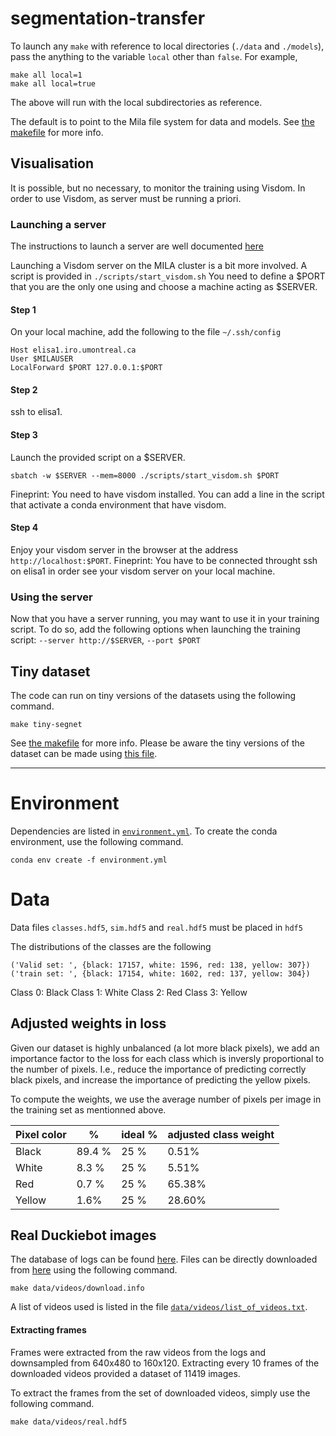 # segmentation-transfer

To launch any `make` with reference to local directories (`./data` and `./models`), pass the anything to the variable `local` other than `false`. For example,

```
make all local=1
make all local=true
```
The above will run with the local subdirectories as reference.

The default is to point to the Mila file system for data and models. See [the makefile](makefile) for more info.

## Visualisation

It is possible, but no necessary, to monitor the training using Visdom. In order to use Visdom, as server must be running a priori.

### Launching a server
The instructions to launch a server are well documented [here](https://github.com/facebookresearch/visdom#usage)

Launching a Visdom server on the MILA cluster is a bit more involved. A script is provided in `./scripts/start_visdom.sh`
You need to define a $PORT that you are the only one using and choose a machine acting as $SERVER.

#### Step 1
On your local machine, add the following to the file `~/.ssh/config`
```
Host elisa1.iro.umontreal.ca
User $MILAUSER
LocalForward $PORT 127.0.0.1:$PORT
```

#### Step 2
ssh to elisa1.

#### Step 3
Launch the provided script on a $SERVER.
```
sbatch -w $SERVER --mem=8000 ./scripts/start_visdom.sh $PORT
```
Fineprint: You need to have visdom installed. You can add a line in the script that activate a conda environment that have visdom.

#### Step 4
Enjoy your visdom server in the browser at the address `http://localhost:$PORT`. 
Fineprint: You have to be connected throught ssh on elisa1 in order see your visdom server on your local machine.

### Using the server
Now that you have a server running, you may want to use it in your training script.
To do so, add the following options when launching the training script: `--server http://$SERVER`, `--port $PORT`

## Tiny dataset

The code can run on tiny versions of the datasets using the following command.

```
make tiny-segnet
```

 See [the makefile](makefile) for more info. Please be aware the tiny versions of the dataset can be made using [this file](src/data/tiny_dataset.py).

---

# Environment

Dependencies are listed in [`environment.yml`](environment.yml). To create the conda environment, use the following command.

```
conda env create -f environment.yml
```

# Data

Data files `classes.hdf5`, `sim.hdf5` and `real.hdf5` must be placed in `hdf5`

The distributions of the classes are the following
```
('Valid set: ', {black: 17157, white: 1596, red: 138, yellow: 307})
('train set: ', {black: 17154, white: 1602, red: 137, yellow: 304})
```

Class 0: Black
Class 1: White
Class 2: Red
Class 3: Yellow

## Adjusted weights in loss

Given our dataset is highly unbalanced (a lot more black pixels), we add an importance factor to the loss for each class which is inversly proportional to the number of pixels. I.e., reduce the importance of predicting correctly black pixels, and increase the importance of predicting the yellow pixels.

To compute the weights, we use the average number of pixels per image in the training set as mentionned above.


| Pixel color  | % | ideal % | adjusted class weight |
| ------------ | - | ------- | ------ |
| Black | 89.4 % | 25 % | 0.51% |
| White | 8.3 % | 25 % | 5.51% |
| Red | 0.7 % | 25 % | 65.38% |
| Yellow | 1.6% | 25 % | 28.60% |

## Real Duckiebot images

The database of logs can be found [here](http://ipfs.duckietown.org:8080/ipfs/QmUbtwQ3QZKmmz5qTjKM3z8LJjsrKBWLUnnzoE5L4M7y7J/logs/gallery.html). Files can be directly downloaded from [here](https://gateway.ipfs.io/ipfs/QmUbtwQ3QZKmmz5qTjKM3z8LJjsrKBWLUnnzoE5L4M7y7J/logs/) using the following command.

```
make data/videos/download.info
```

A list of videos used is listed in the file [`data/videos/list_of_videos.txt`](data/videos/list_of_videos.txt).

#### Extracting frames

Frames were extracted from the raw videos from the logs and downsampled from 640x480 to 160x120. Extracting every 10 frames of the downloaded videos provided a dataset of 11419 images.

To extract the frames from the set of downloaded videos, simply use the following command.

```
make data/videos/real.hdf5
```

